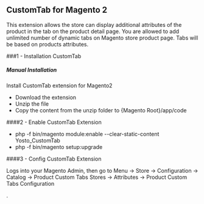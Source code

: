 ## CustomTab for Magento 2
This extension allows the store can display additional attributes of the product in the tab on the product detail page.
You are allowed to add unlimited number of dynamic tabs on Magento store product page. Tabs will be based on products attributes.

###1 - Installation  CustomTab
##### Manual Installation
Install CustomTab extension for Magento2
 * Download the extension
 * Unzip the file
 * Copy the content from the unzip folder to {Magento Root}/app/code

####2 -  Enable CustomTab Extension
 * php -f bin/magento module:enable --clear-static-content Yosto_CustomTab
 * php -f bin/magento setup:upgrade

 ####3 - Config CustomTab Extension

 Logs into your Magento Admin, then go to Menu -> Store -> Configuration -> Catalog -> Product Custom Tabs
 Stores -> Attributes -> Product Custom Tabs Configuration

.

